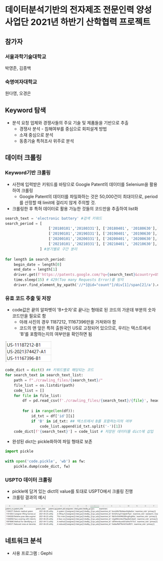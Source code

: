 # 데이터분석기반의 전자제조 전문인력 양성사업단 2021년 하반기 산학협력 프로젝트

## 참가자

### 서울과학기술대학교 

박영준, 김종백

### 숙명여자대학교 

원다영, 오경은

## Keyword 탐색

- 분석 요청 업체와 경쟁사들의 주요 기술 및 제품들을 기반으로 추출
    - 경쟁사 분석 - 침해여부를 중심으로 회피설계 방법
    - 소재 중심으로 분석
    - 동종기술 특허조사 위주로 분석

## 데이터 크롤링

### Keyword기반 크롤링

- 사전에 입력받은 키워드를 바탕으로 Google Patent의 데이터를 Selenium을 활용하여 크롤링
    - Google Patent의 데이터를 파일화하는 것은 50,000건이 최대이므로, period를 산정할 때 limit에 걸리지 않게 주의할 것.
- 크롤링한 후 특허 데이터로 활용 가능한 것들의 코드만을 추출하여 list화

```python
search_text = 'electronic battery' #검색 키워드
search_period = [
                    ['20180101','20180331'], ['20180401', '20180630'],['20180701','20180930'], ['20181001', '20181231'],        
                    ['20190101','20190331'], ['20190401', '20190630'],['20190701','20190930'], ['20191001', '20191231'],
                    ['20200101','20200331'], ['20200401', '20200630'],['20200701','20200930'], ['20201001', '20201231'],
                    ['20210101','20210331'], ['20210401', '20210630'],['20210701','20210930'], ['20211001', '20211231'],
                ] #분기별로 구간 분리

for length in search_period:
    begin_date = length[0]
    end_date = length[1]
    driver.get(f'https://patents.google.com/?q={search_text}&country=US&before=priority:{end_date}&after=priority:{begin_date}&language=ENGLISH') 
    time.sleep(15) # 429(Too many Requests Error)를 방지
    driver.find_element_by_xpath('//*[@id="count"]/div[1]/span[2]/a').click() # 페이지 내의 csv 파일 다운로드 링크 클릭
```

### 유효 코드 추출 및 저장

- code값은 끝의 알파벳이 'B+숫자'로 끝나는 형태로 된 코드의 가운데 부분의 숫자코드만을 필요로 함
    - 아래 사진의 경우 1187212, 11167396만을 가져와야 함
    - 코드의 맨 앞은 특허 출원국인 US로 고정되어 있으므로, 우리는 텍스트에서 'B'를 포함하는지의 여부만을 확인하면 됨

![KakaoTalk_20211220_163824032](readme.assets/KakaoTalk_20211220_163824032.png)

```python
code_dict = dict() ## 키워드별로 해당되는 코드
for search_text in search_text_list:
    path = f"./crawling_files/{search_text}/"
    file_list = os.listdir(path)
    code_list = []
    for file in file_list:
        df = pd.read_csv(f'./crawling_files/{search_text}/{file}', header=1) ## 해당 파일의 2번째 줄부터를 DataFrame화 함. 
        																	 ## 첫 줄에는 검색 URL이 기본적으로 작성되어 있음
        for i in range(len(df)):
            id_txt = df['id'][i]
            if 'B' in id_txt: ## 텍스트에서 B를 포함하는지의 여부
                code_list.append(id_txt.split('-')[1])
    code_dict[f'{search_text}'] = code_list # 저장된 데이터를 dict에 삽입
```

- 완성된 dict는 pickle화하여 파일 형태로 보존

```python
import pickle

with open('code.pickle', 'wb') as fw:
    pickle.dump(code_dict, fw)
```

### USPTO 데이터 크롤링

- pickle에 담겨 있는 dict의 value를 토대로 USPTO에서 크롤링 진행
- 크롤링 결과의 예시

![USPTO_example](readme.assets/USPTO_example.PNG)

## 네트워크 분석

- 사용 프로그램 : Gephi